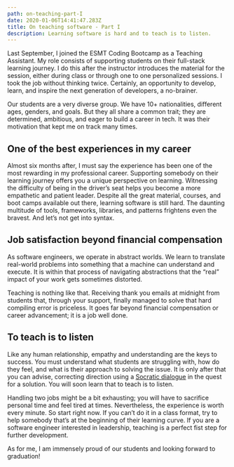 ```yaml
---
path: on-teaching-part-I
date: 2020-01-06T14:41:47.283Z
title: On teaching software - Part I
description: Learning software is hard and to teach is to listen.
---
```

Last September, I joined the ESMT Coding Bootcamp as a Teaching Assistant. My role consists of supporting students on their full-stack learning journey. I do this after the instructor introduces the material for the session, either during class or through one to one personalized sessions. I took the job without thinking twice. Certainly, an opportunity to develop, learn, and inspire the next generation of developers, a no-brainer.

Our students are a very diverse group. We have 10+ nationalities, different ages, genders, and goals. But they all share a common trait; they are determined, ambitious, and eager to build a career in tech. It was their motivation that kept me on track many times.

## One of the best experiences in my career

Almost six months after, I must say the experience has been one of the most rewarding in my professional career. Supporting somebody on their learning journey offers you a unique perspective on learning. Witnessing the difficulty of being in the driver’s seat helps you become a more empathetic and patient leader. Despite all the great material, courses, and boot camps available out there, learning software is still hard. The daunting multitude of tools, frameworks, libraries, and patterns frightens even the bravest. And let’s not get into syntax.

## Job satisfaction beyond financial compensation

As software engineers, we operate in abstract worlds. We learn to translate real-world problems into something that a machine can understand and execute. It is within that process of navigating abstractions that the “real” impact of your work gets sometimes distorted.

Teaching is nothing like that. Receiving thank you emails at midnight from students that, through your support, finally managed to solve that hard compiling error is priceless. It goes far beyond financial compensation or career advancement; it is a job well done.

## To teach is to listen

Like any human relationship, empathy and understanding are the keys to success. You must understand what students are struggling with, how do they feel, and what is their approach to solving the issue. It is only after that you can advise, correcting direction using a [Socratic dialogue](https://en.wikipedia.org/wiki/Socratic_dialogue) in the quest for a solution. You will soon learn that to teach is to listen.

Handling two jobs might be a bit exhausting; you will have to sacrifice personal time and feel tired at times. Nevertheless, the experience is worth every minute. So start right now. If you can’t do it in a class format, try to help somebody that’s at the beginning of their learning curve. If you are a software engineer interested in leadership, teaching is a perfect fist step for further development.

As for me, I am immensely proud of our students and looking forward to graduation!

